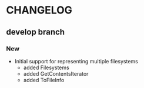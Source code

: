 # CHANGELOG

## develop branch

### New

* Initial support for representing multiple filesystems
  - added Filesystems
  - added GetContentsIterator
  - added ToFileInfo